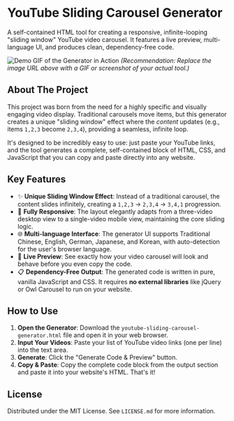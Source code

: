 # YouTube Sliding Carousel Generator

A self-contained HTML tool for creating a responsive, infinite-looping "sliding window" YouTube video carousel. It features a live preview, multi-language UI, and produces clean, dependency-free code.

![Demo GIF of the Generator in Action](https://user-images.githubusercontent.com/1010733/102642502-8d2a7180-412c-11eb-9824-2c0617a26f3c.gif)
*(Recommendation: Replace the image URL above with a GIF or screenshot of your actual tool.)*

## About The Project

This project was born from the need for a highly specific and visually engaging video display. Traditional carousels move items, but this generator creates a unique "sliding window" effect where the *content* updates (e.g., items `1,2,3` become `2,3,4`), providing a seamless, infinite loop.

It's designed to be incredibly easy to use: just paste your YouTube links, and the tool generates a complete, self-contained block of HTML, CSS, and JavaScript that you can copy and paste directly into any website.

## Key Features

*   ✨ **Unique Sliding Window Effect**: Instead of a traditional carousel, the content slides infinitely, creating a `1,2,3` -> `2,3,4` -> `3,4,1` progression.
*   📱 **Fully Responsive**: The layout elegantly adapts from a three-video desktop view to a single-video mobile view, maintaining the core sliding logic.
*   🌐 **Multi-language Interface**: The generator UI supports Traditional Chinese, English, German, Japanese, and Korean, with auto-detection for the user's browser language.
*   🚀 **Live Preview**: See exactly how your video carousel will look and behave before you even copy the code.
*   📋 **Dependency-Free Output**: The generated code is written in pure, vanilla JavaScript and CSS. It requires **no external libraries** like jQuery or Owl Carousel to run on your website.

## How to Use

1.  **Open the Generator**: Download the `youtube-sliding-carousel-generator.html` file and open it in your web browser.
2.  **Input Your Videos**: Paste your list of YouTube video links (one per line) into the text area.
3.  **Generate**: Click the "Generate Code & Preview" button.
4.  **Copy & Paste**: Copy the complete code block from the output section and paste it into your website's HTML. That's it!

## License

Distributed under the MIT License. See `LICENSE.md` for more information.

